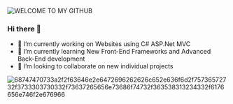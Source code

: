 ![WELCOME TO MY GITHUB](https://github.com/Gustavo020sp/Gustavo020sp/assets/111130726/e7c4840f-9a80-4e2c-96dd-7b5f448f4ad4)


### Hi there 👋
- 🔭 I’m currently working on Websites using C# ASP.Net MVC 
- 🌱 I’m currently learning New Front-End Frameworks and Advanced Back-End development
- 👯 I’m looking to collaborate on new individual projects

 ![68747470733a2f2f63646e2e6472696262626c652e636f6d2f75736572732f3733303730332f73637265656e73686f74732f363538313234332f6176656e746f2e676966](https://github.com/Gustavo020sp/Gustavo020sp/assets/111130726/0e1b9ed8-aa45-4d72-b8ab-457f5928af9c)


<!--
**Gustavo020sp/Gustavo020sp** is a ✨ _special_ ✨ repository because its `README.md` (this file) appears on your GitHub profile.

Here are some ideas to get you started:

- 🔭 I’m currently working on ...
- 🌱 I’m currently learning ...
- 👯 I’m looking to collaborate on ...
- 🤔 I’m looking for help with ...
- 💬 Ask me about ...
- 📫 How to reach me: ...
- 😄 Pronouns: ...
- ⚡ Fun fact: ...
-->
